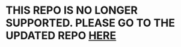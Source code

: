# THIS REPO IS NO LONGER SUPPORTED. PLEASE GO TO THE UPDATED REPO [HERE](https://github.com/Acher0ns/Umbra-Mod-Menu)
